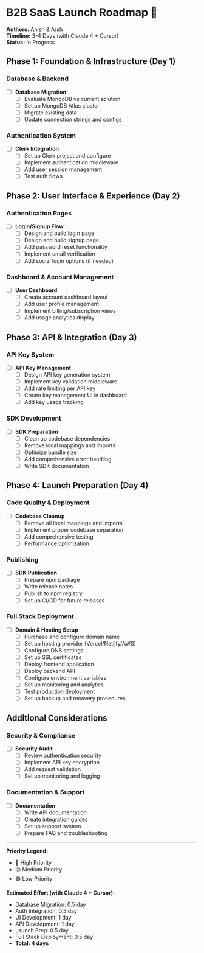 # B2B SaaS Launch Roadmap 🚀

**Authors:** Anish & Arsh  
**Timeline:** 3-4 Days (with Claude 4 + Cursor)  
**Status:** In Progress

## Phase 1: Foundation & Infrastructure (Day 1)

### Database & Backend
- [ ] **Database Migration**
  - [ ] Evaluate MongoDB vs current solution
  - [ ] Set up MongoDB Atlas cluster
  - [ ] Migrate existing data
  - [ ] Update connection strings and configs

### Authentication System
- [ ] **Clerk Integration**
  - [ ] Set up Clerk project and configure
  - [ ] Implement authentication middleware
  - [ ] Add user session management
  - [ ] Test auth flows

## Phase 2: User Interface & Experience (Day 2)

### Authentication Pages
- [ ] **Login/Signup Flow**
  - [ ] Design and build login page
  - [ ] Design and build signup page
  - [ ] Add password reset functionality
  - [ ] Implement email verification
  - [ ] Add social login options (if needed)

### Dashboard & Account Management
- [ ] **User Dashboard**
  - [ ] Create account dashboard layout
  - [ ] Add user profile management
  - [ ] Implement billing/subscription views
  - [ ] Add usage analytics display

## Phase 3: API & Integration (Day 3)

### API Key System
- [ ] **API Key Management**
  - [ ] Design API key generation system
  - [ ] Implement key validation middleware
  - [ ] Add rate limiting per API key
  - [ ] Create key management UI in dashboard
  - [ ] Add key usage tracking

### SDK Development
- [ ] **SDK Preparation**
  - [ ] Clean up codebase dependencies
  - [ ] Remove local mappings and imports
  - [ ] Optimize bundle size
  - [ ] Add comprehensive error handling
  - [ ] Write SDK documentation

## Phase 4: Launch Preparation (Day 4)

### Code Quality & Deployment
- [ ] **Codebase Cleanup**
  - [ ] Remove all local mappings and imports
  - [ ] Implement proper codebase separation
  - [ ] Add comprehensive testing
  - [ ] Performance optimization

### Publishing
- [ ] **SDK Publication**
  - [ ] Prepare npm package
  - [ ] Write release notes
  - [ ] Publish to npm registry
  - [ ] Set up CI/CD for future releases

### Full Stack Deployment
- [ ] **Domain & Hosting Setup**
  - [ ] Purchase and configure domain name
  - [ ] Set up hosting provider (Vercel/Netlify/AWS)
  - [ ] Configure DNS settings
  - [ ] Set up SSL certificates
  - [ ] Deploy frontend application
  - [ ] Deploy backend API
  - [ ] Configure environment variables
  - [ ] Set up monitoring and analytics
  - [ ] Test production deployment
  - [ ] Set up backup and recovery procedures

## Additional Considerations

### Security & Compliance
- [ ] **Security Audit**
  - [ ] Review authentication security
  - [ ] Implement API key encryption
  - [ ] Add request validation
  - [ ] Set up monitoring and logging

### Documentation & Support
- [ ] **Documentation**
  - [ ] Write API documentation
  - [ ] Create integration guides
  - [ ] Set up support system
  - [ ] Prepare FAQ and troubleshooting

---

**Priority Legend:**
- 🔴 High Priority
- 🟡 Medium Priority  
- 🟢 Low Priority

**Estimated Effort (with Claude 4 + Cursor):**
- Database Migration: 0.5 day
- Auth Integration: 0.5 day
- UI Development: 1 day
- API Development: 1 day
- Launch Prep: 0.5 day
- Full Stack Deployment: 0.5 day
- **Total: 4 days**